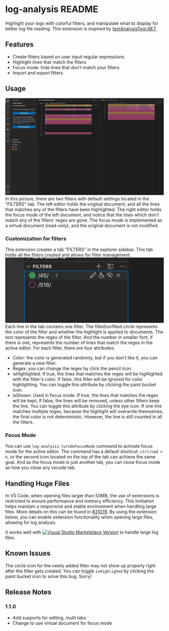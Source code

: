 # log-analysis README

Highlight your logs with colorful filters, and manipulate what to display for better log file reading.
This extension is inspired by [textAnalysisTool.NET](https://textanalysistool.github.io/).

## Features

- Create filters based on user input regular expressions
- Highlight lines that match the filters
- Focus mode: hide lines that don't match your filters
- Import and export filters

## Usage

![default_usage](default_usage.png)
In this picture, there are two filters with default settings located in the "FILTERS" tab. The left editor holds the original document, and all the lines that matches any of the filters have been highlighted. The right editor holds the focus mode of the left document, and notice that the lines which don't match any of the filters' regex are gone.
The focus mode is implemented as a virtual document (read-only), and the original document is not modified.

### Customization for filters

This extension creates a tab "FILTERS" in the explorer sidebar. This tab holds all the filters created and allows for filter management.
![filter](filter.png)
Each line in the tab contains one filter. The filled/unfilled circle represents the color of the filter and whether the highlight is applied to documents. The text represents the regex of the filter. And the number in smaller font, if there is one, represents the number of lines that match the regex in the active editor.
For each filter, there are four attributes:

- Color: the color is generated randomly, but if you don't like it, you can generate a new filter.
- Regex: you can change the regex by click the pencil icon.
- isHighlighted: If true, the lines that matches the regex will be highlighted with the filter's color. If false, this filter will be ignored for color highlighting. You can toggle this attribute by clicking the paint bucket icon.
- isShown: Used in focus mode. If true, the lines that matches the regex will be kept; If false, the lines will be removed, unless other filters keep the line. You can toggle this attribute by clicking the eye icon.
If one line matches multiple regex, because the highlight will overwrite themselves, the final color is not deterministic. However, the line is still counted in all the filters.

### Focus Mode

You can use ```log-analysis.turnOnFocusMode``` command to activate focus mode for the active editor. The command has a default shortcut: ```ctrl/cmd + h```, or the second icon located on the top of the tab can achieve the same goal. And as the focus mode is just another tab, you can close focus mode as how you close any vscode tab.

## Handling Huge Files

In VS Code, when opening files larger than 50MB, the use of extensions is restricted to ensure performance and memory efficiency. This limitation helps maintain a responsive and stable environment when handling large files. More details on this can be found in [#31078](https://github.com/microsoft/vscode/issues/31078). By using the extension below, you can enable extension functionality when opening large files, allowing for log analysis.

It works well with [![Visual Studio Marketplace Version](https://img.shields.io/visual-studio-marketplace/v/mbehr1.vsc-lfs?color=green&label=vsc-lfs&logo=visual-studio-code)](https://marketplace.visualstudio.com/items?itemName=mbehr1.vsc-lfs) to handle large log files.

## Known Issues

The circle icon for the newly added filter may not show up properly right after the filter gets created. You can toggle ```isHighlighed``` by clicking the paint bucket icon to solve this bug. Sorry!

## Release Notes

### 1.1.0

- Add supports for editing, multi tabs
- Change to use virtual document for focus mode
